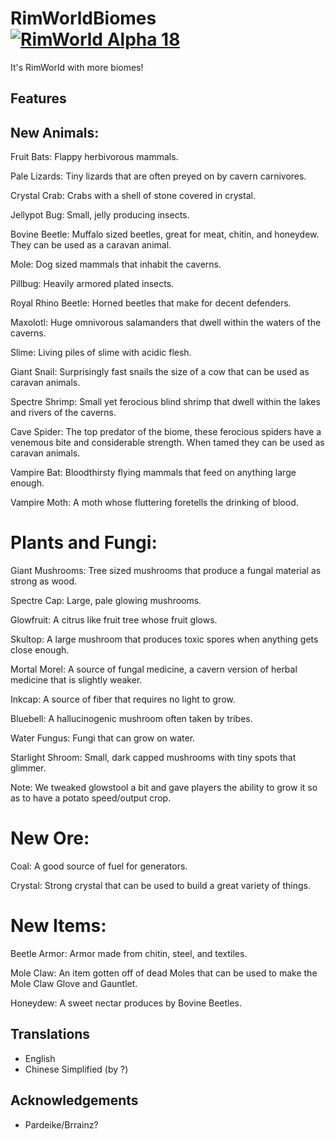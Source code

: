 # RimWorldBiomes [![RimWorld Alpha 18](https://img.shields.io/badge/RimWorld-Alpha%2018-brightgreen.svg)](http://rimworldgame.com/)

It's RimWorld with more biomes!

## Features
## New Animals:

Fruit Bats: Flappy herbivorous mammals.

Pale Lizards: Tiny lizards that are often preyed on by cavern carnivores.

Crystal Crab: Crabs with a shell of stone covered in crystal.

Jellypot Bug: Small, jelly producing insects.

Bovine Beetle: Muffalo sized beetles, great for meat, chitin, and honeydew. They can be used as a caravan animal.

Mole: Dog sized mammals that inhabit the caverns.

Pillbug: Heavily armored plated insects.

Royal Rhino Beetle: Horned beetles that make for decent defenders.

Maxolotl: Huge omnivorous salamanders that dwell within the waters of the caverns.

Slime: Living piles of slime with acidic flesh.

Giant Snail: Surprisingly fast snails the size of a cow that can be used as caravan animals.

Spectre Shrimp: Small yet ferocious blind shrimp that dwell within the lakes and rivers of the caverns.

Cave Spider: The top predator of the biome, these ferocious spiders have a venemous bite and considerable strength. When tamed they can be used as caravan animals.

Vampire Bat: Bloodthirsty flying mammals that feed on anything large enough.

Vampire Moth: A moth whose fluttering foretells the drinking of blood.

# Plants and Fungi:

Giant Mushrooms: Tree sized mushrooms that produce a fungal material as strong as wood.

Spectre Cap: Large, pale glowing mushrooms.

Glowfruit: A citrus like fruit tree whose fruit glows.

Skultop: A large mushroom that produces toxic spores when anything gets close enough.

Mortal Morel: A source of fungal medicine, a cavern version of herbal medicine that is slightly weaker.

Inkcap: A source of fiber that requires no light to grow.

Bluebell: A hallucinogenic mushroom often taken by tribes.

Water Fungus: Fungi that can grow on water.

Starlight Shroom: Small, dark capped mushrooms with tiny spots that glimmer.

Note: We tweaked glowstool a bit and gave players the ability to grow it so as to have a potato speed/output crop.

# New Ore:

Coal: A good source of fuel for generators.

Crystal: Strong crystal that can be used to build a great variety of things.


# New Items:

Beetle Armor: Armor made from chitin, steel, and textiles.

Mole Claw: An item gotten off of dead Moles that can be used to make the Mole Claw Glove and Gauntlet.

Honeydew: A sweet nectar produces by Bovine Beetles.


## Translations
- English
- Chinese Simplified (by ?)

## Acknowledgements
- Pardeike/Brrainz?
